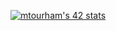 [![mtourham's 42 stats](https://badge.mediaplus.ma/colorfulwaves/mtourham)](https://github.com/oakoudad/badge42)
